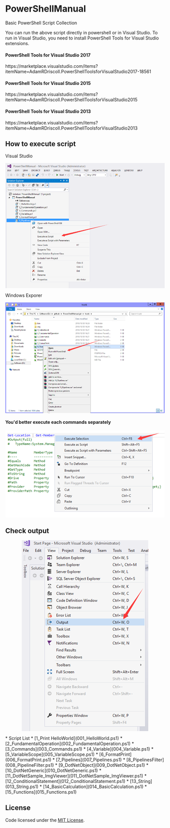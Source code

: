 # PowerShellManual
<p>Basic PowerShell Script Collection</p>

<p>You can run the above script directly in powershell or in Visual Studio. To run in Visual Studio, you need to install PowerShell Tools for Visual Studio extensions.</p>

<h4>PowerShell Tools for Visual Studio 2017</h4>
<p>https://marketplace.visualstudio.com/items?itemName=AdamRDriscoll.PowerShellToolsforVisualStudio2017-18561</p>
<h4>PowerShell Tools for Visual Studio 2015</h4>
<p>https://marketplace.visualstudio.com/items?itemName=AdamRDriscoll.PowerShellToolsforVisualStudio2015</p>
<h4>PowerShell Tools for Visual Studio 2013</h4>
<p>https://marketplace.visualstudio.com/items?itemName=AdamRDriscoll.PowerShellToolsforVisualStudio2013</p>

<h2>How to execute script</h2>
<p>Visual Studio</p>
<p align="center">
 <img align="center" alt="In Visual Studio" 
      src="https://github.com/zhaotianff/PowerShellManual/blob/master/doc/in%20visual%20studio.png" />
</p>
<p>Windows Exporer</p>
<p align="center">
 <img align="center" alt="In Windows Explorer"          src="https://github.com/zhaotianff/PowerShellManual/blob/master/doc/in%20window%20explorer.png" />
</p>
<h4>You'd better execute each commands separately</h4>
<p align="center">
 <img align="center" alt="Execute Selection"          src="https://github.com/zhaotianff/PowerShellManual/blob/master/doc/execute%20selection.png" />
</p>
<h2>Check output</h2>
<p align="center">
 <img align="center" alt="Show Output Window" 
      src="https://github.com/zhaotianff/PowerShellManual/blob/master/doc/show%20output%20window.png" />
</p>
* Script List
  *  [1_Print HelloWorld](001_HelloWorld.ps1)
  *  [2_FundamentalOperation](002_FundamentalOperation.ps1)
  *  [3_Commands](003_Commands.ps1)
  *  [4_Variable](004_Variable.ps1)
  *  [5_VariableScope](005_VariableScope.ps1)
  *  [6_FormatPrint](006_FormatPrint.ps1)
  *  [7_Pipelines](007_Pipelines.ps1)
  *  [8_PipelinesFilter](008_PipelineFilter.ps1)
  *  [9_DotNetObject](009_DotNetObject.ps1)
  *  [10_DotNetGeneric](010_DotNetGeneric.ps1)
  *  [11_DotNetSample_ImgViewer](011_DotNetSample_ImgViewer.ps1)
  *  [12_ConditionalStatement](012_ConditionalStatement.ps1)
  *  [13_String](013_String.ps1)
  *  [14_BasicCalculation](014_BasicCalculation.ps1)
  *  [15_Functions](015_Functions.ps1)


## License

Code licensed under the [MIT License](LICENSE).




